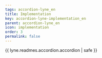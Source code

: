 ```yaml
---
tags: accordion-lyne_en
title: Implementation
key: accordion-lyne-implementation_en
parent: accordion-lyne_en
icon: implementation
order: 3
permalink: false  
---
```

 {{ lyne.readmes.accordion.accordion | safe }}



